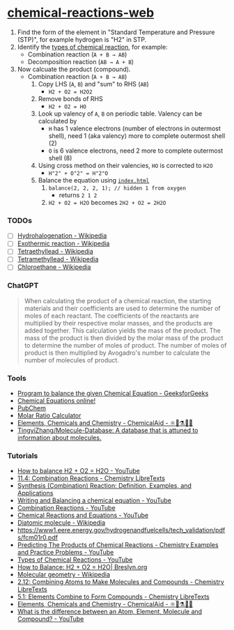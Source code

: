 [chemical-reactions-web](https://dirkarnez.github.io/chemical-reactions-web)
============================================================================
1. Find the form of the element in "Standard Temperature and Pressure (STP)", for example hydrogen is "H2" in STP.
2. Identify the [types of chemical reaction](https://byjus.com/chemistry/types-of-chemical-reactions/), for example:
   - Combination reaction (`A + B → AB`)
   - Decomposition reaction (`AB → A + B`)
3. Now calcuate the product (compound). 
    - Combination reaction (`A + B → AB`)
      1. Copy LHS (`A`, `B`) and "sum" to RHS (`AB`)
         - `H2 + O2 = H2O2`
      2. Remove bonds of RHS
         - `H2 + O2 = HO`
      3. Look up valency of `A`, `B` on periodic table. Valency can be calculated by 
         - `H` has 1 valence electrons (number of electrons in outermost shell), need 1 (aka valency) more to complete outermost shell (2) 
         - `O` is 6 valence electrons, need 2 more to complete outermost shell (8)
      4. Using cross method on their valencies, `HO` is corrected to `H2O`
         - `H"2" + O"2" = H"2"O`
      5. Balance the equation using [`index.html`](index.html)
         1. `balance(2, 2, 2, 1); // hidden 1 from oxygen`
            - returns `2 1 2`
         2. `H2 + O2 = H2O` becomes `2H2 + O2 = 2H2O`

### TODOs
- [ ] [Hydrohalogenation - Wikipedia](https://en.wikipedia.org/wiki/Hydrohalogenation)
- [ ] [Exothermic reaction - Wikipedia](https://en.wikipedia.org/wiki/Exothermic_reaction)
- [ ] [Tetraethyllead - Wikipedia](https://en.wikipedia.org/wiki/Tetraethyllead)
- [ ] [Tetramethyllead - Wikipedia](https://en.wikipedia.org/wiki/Tetramethyllead)
- [ ] [Chloroethane - Wikipedia](https://en.wikipedia.org/wiki/Chloroethane)

### ChatGPT
> When calculating the product of a chemical reaction, the starting materials and their coefficients are used to determine the number of moles of each reactant. The coefficients of the reactants are multiplied by their respective molar masses, and the products are added together. This calculation yields the mass of the product. The mass of the product is then divided by the molar mass of the product to determine the number of moles of product. The number of moles of product is then multiplied by Avogadro's number to calculate the number of molecules of product.

### Tools
- [Program to balance the given Chemical Equation - GeeksforGeeks](https://www.geeksforgeeks.org/program-to-balance-the-given-chemical-equation/)
- [Chemical Equations online!](https://chemequations.com/en/)
- [PubChem](https://pubchem.ncbi.nlm.nih.gov/)
- [Molar Ratio Calculator](https://www.omnicalculator.com/chemistry/molar-ratio)
- [Elements, Chemicals and Chemistry - ChemicalAid - ⚛️🧪⚗️👨‍🔬](https://www.chemicalaid.com/)
- [TingyiZhang/Molecule-Database: A database that is attuned to information about molecules.](https://github.com/TingyiZhang/Molecule-Database)

### Tutorials
- [How to balance H2 + O2 = H2O - YouTube](https://www.youtube.com/watch?v=7Jm8TXzAoqE)
- [11.4: Combination Reactions - Chemistry LibreTexts](https://chem.libretexts.org/Bookshelves/Introductory_Chemistry/Introductory_Chemistry_(CK-12)/11%3A_Chemical_Reactions/11.04%3A_Combination_Reactions)
- [Synthesis (Combination) Reaction: Definition, Examples, and Applications](https://www.chemistrylearner.com/chemical-reactions/synthesis-reaction)
- [Writing and Balancing a chemical equation - YouTube](https://www.youtube.com/watch?v=ZlWGyQ5DrTk)
- [Combination Reactions - YouTube](https://www.youtube.com/watch?v=o7MSADOiKHI)
- [Chemical Reactions and Equations - YouTube](https://www.youtube.com/watch?v=Hxd1TNgSuPg)
- [Diatomic molecule - Wikipedia](https://en.wikipedia.org/wiki/Diatomic_molecule)
- https://www1.eere.energy.gov/hydrogenandfuelcells/tech_validation/pdfs/fcm01r0.pdf
- [Predicting The Products of Chemical Reactions - Chemistry Examples and Practice Problems - YouTube](https://www.youtube.com/watch?v=MYmrWHzT1oI)
- [Types of Chemical Reactions - YouTube](https://www.youtube.com/watch?v=iIJD8RNLpS0)
- [How to Balance: H2 + O2 = H2O| Breslyn.org](https://www.breslyn.org/chemistry/balancing/public.php?eq_id=2)
- [Molecular geometry - Wikipedia](https://en.wikipedia.org/wiki/Molecular_geometry)
- [2.12: Combining Atoms to Make Molecules and Compounds - Chemistry LibreTexts](https://chem.libretexts.org/Bookshelves/Environmental_Chemistry/Green_Chemistry_and_the_Ten_Commandments_of_Sustainability_(Manahan)/02%3A_The_Key_Role_of_Chemistry_and_Making_Chemistry_Green/2.12%3A_Combining_Atoms_to_Make_Molecules_and_Compounds)
- [5.1: Elements Combine to Form Compounds - Chemistry LibreTexts](https://chem.libretexts.org/Courses/Anoka-Ramsey_Community_College/Introduction_to_Chemistry/05%3A_Chemical_Nomenclature/5.01%3A_Elements_Combine_to_Form_Compounds)
- [Elements, Chemicals and Chemistry - ChemicalAid - ⚛️🧪⚗️👨‍🔬](https://www.chemicalaid.com/)
- [What is the difference between an Atom, Element, Molecule and Compound? - YouTube](https://www.youtube.com/watch?v=KSfgSw2WKfU)
